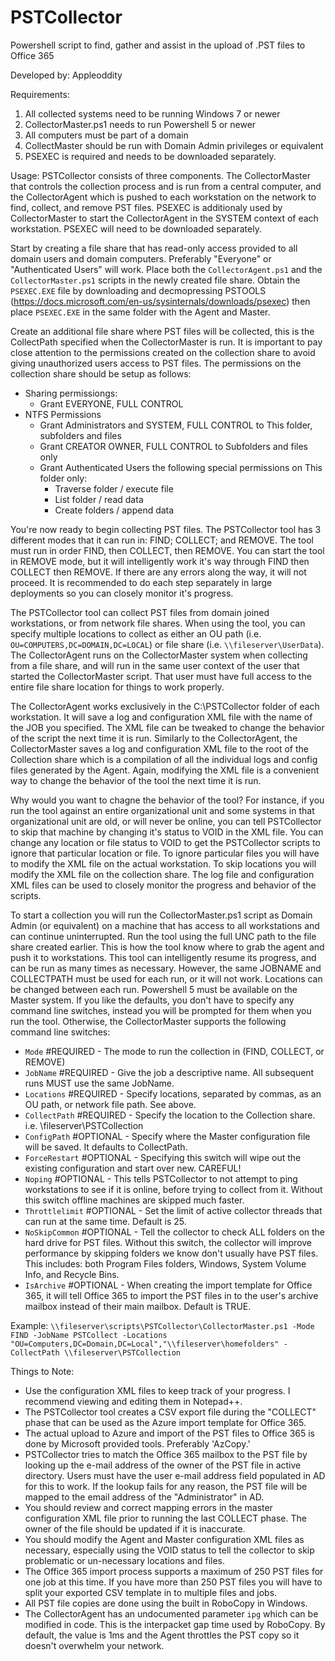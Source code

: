 # PSTCollector
Powershell script to find, gather and assist in the upload of .PST files to Office 365

Developed by: Appleoddity

Requirements:
  1) All collected systems need to be running Windows 7 or newer
  2) CollectorMaster.ps1 needs to run Powershell 5 or newer
  3) All computers must be part of a domain
  4) CollectMaster should be run with Domain Admin privileges or equivalent
  5) PSEXEC is required and needs to be downloaded separately.
  
Usage:
  PSTCollector consists of three components. The CollectorMaster that controls the collection process and is run from a central computer, and the CollectorAgent which is pushed to each workstation on the network to find, collect, and remove PST files. PSEXEC is additionaly used by CollectorMaster to start the CollectorAgent in the SYSTEM context of each workstation. PSEXEC will need to be downloaded separately. 
  
  Start by creating a file share that has read-only access provided to all domain users and domain computers. Preferably "Everyone" or "Authenticated Users" will work. Place both the `CollectorAgent.ps1` and the `CollectorMaster.ps1` scripts in the newly created file share. Obtain the `PSEXEC.EXE` file by downloading and decmopressing PSTOOLS (https://docs.microsoft.com/en-us/sysinternals/downloads/psexec) then place `PSEXEC.EXE` in the same folder with the Agent and Master.
  
  Create an additional file share where PST files will be collected, this is the CollectPath specified when the CollectorMaster is run. It is important to pay close attention to the permissions created on the collection share to avoid giving unauthorized users access to PST files. The permissions on the collection share should be setup as follows:
  - Sharing permissiongs:
      - Grant EVERYONE, FULL CONTROL
  - NTFS Permissions
      - Grant Administrators and SYSTEM, FULL CONTROL to This folder, subfolders and files
      - Grant CREATOR OWNER, FULL CONTROL to Subfolders and files only
      - Grant Authenticated Users the following special permissions on This folder only:
        - Traverse folder / execute file
        - List folder / read data
        - Create folders / append data
        
        
  You're now ready to begin collecting PST files. The PSTCollector tool has 3 different modes that it can run in: FIND; COLLECT; and REMOVE. The tool must run in order FIND, then COLLECT, then REMOVE. You can start the tool in REMOVE mode, but it will intelligently work it's way through FIND then COLLECT then REMOVE. If there are any errors along the way, it will not proceed. It is recommended to do each step separately in large deployments so you can closely monitor it's progress.
  
  The PSTCollector tool can collect PST files from domain joined workstations, or from network file shares. When using the tool, you can specify multiple locations to collect as either an OU path (i.e. `OU=COMPUTERS,DC=DOMAIN,DC=LOCAL`) or file share (i.e. `\\fileserver\UserData`). The CollectorAgent runs on the CollectorMaster system when collecting from a file share, and will run in the same user context of the user that started the CollectorMaster script. That user must have full access to the entire file share location for things to work properly.
  
  The CollectorAgent works exclusively in the C:\PSTCollector folder of each workstation. It will save a log and configuration XML file with the name of the JOB you specified. The XML file can be tweaked to change the behavior of the script the next time it is run. Similarly to the CollectorAgent, the CollectorMaster saves a log and configuration XML file to the root of the Collection share which is a compilation of all the individual logs and config files generated by the Agent. Again, modifying the XML file is a convenient way to change the behavior of the tool the next time it is run.
  
  Why would you want to chagne the behavior of the tool? For instance, if you run the tool against an entire organizational unit and some systems in that organizational unit are old, or will never be online, you can tell PSTCollector to skip that machine by changing it's status to VOID in the XML file. You can change any location or file status to VOID to get the PSTCollector scripts to ignore that particular location or file. To ignore particular files you will have to modify the XML file on the actual workstation. To skip locations you will modify the XML file on the collection share. The log file and configuration XML files can be used to closely monitor the progress and behavior of the scripts.
  
  To start a collection you will run the CollectorMaster.ps1 script as Domain Admin (or equivalent) on a machine that has access to all workstations and can continue uninterrupted. Run the tool using the full UNC path to the file share created earlier. This is how the tool know where to grab the agent and push it to workstations. This tool can intelligently resume its progress, and can be run as many times as necessary. However, the same JOBNAME and COLLECTPATH must be used for each run, or it will not work. Locations can be changed between each run. Powershell 5 must be available on the Master system. If you like the defaults, you don't have to specify any command line switches, instead you will be prompted for them when you run the tool. Otherwise, the CollectorMaster supports the following command line switches:
  - `Mode` <mode>            #REQUIRED - The mode to run the collection in (FIND, COLLECT, or REMOVE)
  - `JobName` <jobname>      #REQUIRED - Give the job a descriptive name. All subsequent runs MUST use the same JobName.
  - `Locations` <locations>  #REQUIRED - Specify locations, separated by commas, as an OU path, or network file path. See above.
  - `CollectPath` <path>     #REQUIRED - Specify the location to the Collection share. i.e. \\fileserver\PSTCollection
  - `ConfigPath` <path>      #OPTIONAL - Specify where the Master configuration file will be saved. It defaults to CollectPath.
  - `ForceRestart`           #OPTIONAL - Specifying this switch will wipe out the existing configuration and start over new. CAREFUL!
  - `Noping`                 #OPTIONAL - This tells PSTCollector to not attempt to ping workstations to see if it is online, before trying                                        to collect from it. Without this switch offline machines are skipped much faster.
  - `Throttlelimit`          #OPTIONAL - Set the limit of active collector threads that can run at the same time. Default is 25.
  - `NoSkipCommon`           #OPTIONAL - Tell the collector to check ALL folders on the hard drive for PST files. Without this switch, the                                         collector will improve performance by skipping folders we know don't usually have PST files.                                             This includes: both Program Files folders, Windows, System Volume Info, and Recycle Bins.
  - `IsArchive`              #OPTIONAL - When creating the import template for Office 365, it will tell Office 365 to import the PST files                                         in to the user's archive mailbox instead of their main mailbox. Default is TRUE.
        
  Example:
    `\\fileserver\scripts\PSTCollector\CollectorMaster.ps1 -Mode FIND -JobName PSTCollect -Locations "OU=Computers,DC=Domain,DC=Local","\\fileserver\homefolders" -CollectPath \\fileserver\PSTCollection`
    
    
Things to Note:
  - Use the configuration XML files to keep track of your progress. I recommend viewing and editing them in Notepad++.
  - The PSTCollector tool creates a CSV export file during the "COLLECT" phase that can be used as the Azure import template for Office 365.
  - The actual upload to Azure and import of the PST files to Office 365 is done by Microsoft provided tools. Preferably 'AzCopy.'
  - PSTCollector tries to match the Office 365 mailbox to the PST file by looking up the e-mail address of the owner of the PST file in active directory. Users must have the user e-mail address field populated in AD for this to work. If the lookup fails for any reason, the PST file will be mapped to the email address of the "Administrator" in AD.
  - You should review and correct mapping errors in the master configuration XML file prior to running the last COLLECT phase. The owner of the file should be updated if it is inaccurate.
  - You should modify the Agent and Master configuration XML files as necessary, especially using the VOID status to tell the collector to skip problematic or un-necessary locations and files.
  - The Office 365 import process supports a maximum of 250 PST files for one job at this time. If you have more than 250 PST files you will have to split your exported CSV template in to multiple files and jobs.
  - All PST file copies are done using the built in RoboCopy in Windows.
  - The CollectorAgent has an undocumented parameter `ipg` which can be modified in code. This is the interpacket gap time used by RoboCopy. By default, the value is 1ms and the Agent throttles the PST copy so it doesn't overwhelm your network.
  

